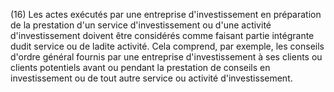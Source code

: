 (16) Les actes exécutés par une entreprise d'investissement en préparation de la prestation d'un service d'investissement ou d'une activité d'investissement doivent être considérés comme faisant partie intégrante dudit service ou de ladite activité. Cela comprend, par exemple, les conseils d'ordre général fournis par une entreprise d'investissement à ses clients ou clients potentiels avant ou pendant la prestation de conseils en investissement ou de tout autre service ou activité d'investissement.